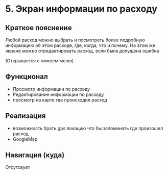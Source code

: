 # 5. Экран информации по расходу

## Краткое пояснение

Любой расход можно выбрать и посмотреть более подробную информацию об этом расходе, где, когда,
что и почему. На этом же экране можно отредактировать расход, если была допущена ошибка

(Открывается с нижнем меню)

## Функционал

- Просмотр информации по расходу
- Редактирование информации по расходу
- просмотр на карте где происходил расход

## Реализация

- возможность брать gps локацию что бы запоминать где произошел расход
- GoogleMap

## Навигация (куда)

Отсутсвует